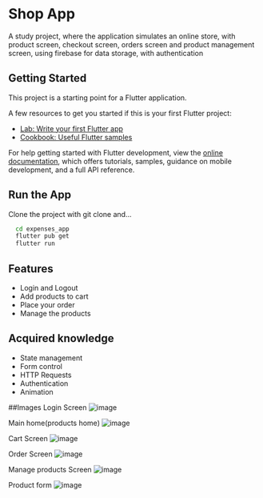 # Shop App

A study project, where the application simulates an online store, with product screen, checkout screen, orders screen and product management screen, using firebase for data storage, with authentication

## Getting Started

This project is a starting point for a Flutter application.

A few resources to get you started if this is your first Flutter project:

- [Lab: Write your first Flutter app](https://docs.flutter.dev/get-started/codelab)
- [Cookbook: Useful Flutter samples](https://docs.flutter.dev/cookbook)

For help getting started with Flutter development, view the
[online documentation](https://docs.flutter.dev/), which offers tutorials,
samples, guidance on mobile development, and a full API reference.

## Run the App

Clone the project with git clone and...

```bash
  cd expenses_app
  flutter pub get
  flutter run
```


## Features

- Login and Logout
- Add products to cart
- Place your order
- Manage the products

## Acquired knowledge

- State management
- Form control
- HTTP Requests
- Authentication
- Animation

##Images
Login Screen
![image](https://github.com/Thiagog4/shop_app/assets/82232439/700f0536-70f4-4d4a-92fb-141c5a2b2479)

Main home(products home)
![image](https://github.com/Thiagog4/shop_app/assets/82232439/0b685bbc-6733-4f02-9fc2-5ecbc51ee6c5)

Cart Screen
![image](https://github.com/Thiagog4/shop_app/assets/82232439/d01d68cf-e376-49cd-b189-6100b536ea60)

Order Screen
![image](https://github.com/Thiagog4/shop_app/assets/82232439/b182a321-764a-4c98-8e91-0b70598c443c)

Manage products Screen
![image](https://github.com/Thiagog4/shop_app/assets/82232439/7d67fe44-07f9-4b55-ad46-b97c5786c531)

Product form
![image](https://github.com/Thiagog4/shop_app/assets/82232439/14603c17-a9f3-4465-bd02-58a0f1c884ef)










